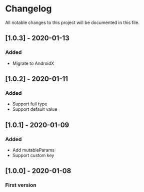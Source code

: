 # Changelog
All notable changes to this project will be documented in this file.

## [1.0.3] - 2020-01-13
### Added
- Migrate to AndroidX

## [1.0.2] - 2020-01-11
### Added
- Support full type
- Support default value

## [1.0.1] - 2020-01-09
### Added
- Add mutableParams
- Support custom key

## [1.0.0] - 2020-01-08
### First version
